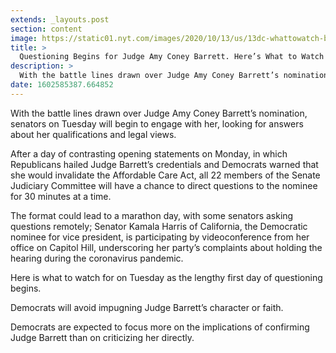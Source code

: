 ```yaml
--- 
extends: _layouts.post 
section: content 
image: https://static01.nyt.com/images/2020/10/13/us/13dc-whattowatch-barrett/13dc-whattowatch-barrett-facebookJumbo.jpg 
title: > 
  Questioning Begins for Judge Amy Coney Barrett. Here’s What to Watch For. 
description: > 
  With the battle lines drawn over Judge Amy Coney Barrett’s nomination, senators on Tuesday will begin to engage with her, looking for answers about her qualifications and legal views.After a day of contrasting opening statements on Monday, in which Republicans hailed Judge Barrett’s credentials and Democrats warned that she would invalidate the Affordable Care Act, all 22 members of the Senate Judiciary Committee will have a chance to direct questions to the nominee for 30 minutes at a time.Here is what to watch for on Tuesday as the lengthy first day of questioning begins.Democrats will avoid impugning Judge Barrett’s character or faith.Democrats are expected to focus more on the implications of confirming Judge Barrett than on criticizing her directly. 
date: 1602585387.664852 
--- 
```

With the battle lines drawn over Judge Amy Coney Barrett’s nomination, senators on Tuesday will begin to engage with her, looking for answers about her qualifications and legal views.

After a day of contrasting opening statements on Monday, in which Republicans hailed Judge Barrett’s credentials and Democrats warned that she would invalidate the Affordable Care Act, all 22 members of the Senate Judiciary Committee will have a chance to direct questions to the nominee for 30 minutes at a time.

The format could lead to a marathon day, with some senators asking questions remotely; Senator Kamala Harris of California, the Democratic nominee for vice president, is participating by videoconference from her office on Capitol Hill, underscoring her party’s complaints about holding the hearing during the coronavirus pandemic.

Here is what to watch for on Tuesday as the lengthy first day of questioning begins.

Democrats will avoid impugning Judge Barrett’s character or faith.

Democrats are expected to focus more on the implications of confirming Judge Barrett than on criticizing her directly.